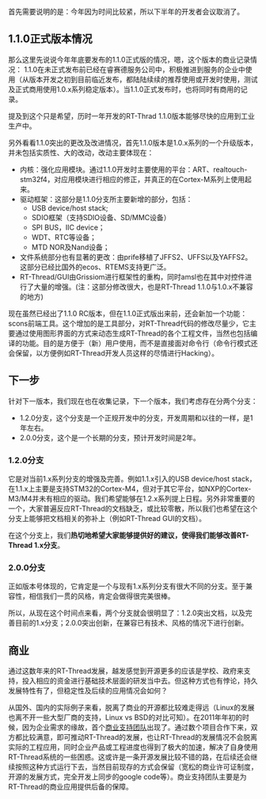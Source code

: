 首先需要说明的是：今年因为时间比较紧，所以下半年的开发者会议取消了。

## 1.1.0正式版本情况 ##
那么这里先说说今年年底要发布的1.1.0正式版的情况，嗯，这个版本的商业记录情况：
1.1.0在未正式发布前已经在睿赛德服务公司中，积极推进到服务的企业中使用（从版本开发之初到目前临近发布，都陆陆续续的推荐使用或开发时使用，测试及正式商用使用1.0.x系列稳定版本）。当1.1.0正式发布时，也将同时有商用的记录。

提及到这个只是希望，历时一年开发的RT-Thrad 1.1.0版本能够尽快的应用到工业生产中。

另外看看1.1.0突出的更改及改进情况，首先1.1.0版本是1.0.x系列的一个升级版本，并未包括实质性、大的改动，改动主要体现在：

- 内核：强化应用模块。通过1.1.0开发时主要使用的平台：ART、realtouch-stm32f4，对应用模块进行相应的修正，并真正的在Cortex-M系列上使用起来。
- 驱动框架：这部分是1.1.0分支所主要新增的部分，包括：
  - USB device/host stack;
  - SDIO框架（支持SDIO设备、SD/MMC设备）
  - SPI BUS，IIC device；
  - WDT、RTC等设备；
  - MTD NOR及Nand设备；
- 文件系统部分也有显著的更改：由prife移植了JFFS2、UFFS以及YAFFS2。这部分已经比国外的ecos、RTEMS支持更广泛。
- RT-Thread/GUI由Grissiom进行框架性的重构，同时amsl也在其中对控件进行了大量的增强。(注：这部分修改很大，也是RT-Thread 1.1.0与1.0.x不兼容的地方)

现在虽然已经出了1.1.0 RC版本，但在1.1.0正式版出来前，还会新加一个功能：scons前端工具。这个增加的是工具部分，对RT-Thread代码的修改尽量少，它主要通过使用图形界面的方式来动态生成RT-Thread的各个工程文件，当然也包括编译的功能。目的是方便于（新）用户使用，而不是直接面对命令行（命令行模式还会保留，以方便例如RT-Thread开发人员这样的尽情进行Hacking）。

## 下一步 ##
针对下一版本，我们现在也在收集记录，下一个版本，我们考虑存在分两个分支：

- 1.2.0分支，这个分支是一个正规开发中的分支，开发周期和以往的一样，是1年左右。
- 2.0.0分支，这个是一个长期的分支，预计开发时间是2年。

### 1.2.0分支 ###
它是对当前1.x系列分支的增强及完善。例如1.1.x引入的USB device/host stack，在1.1.x上主要是支持STM32的Cortex-M4，但对于其它平台，如NXP的Cortex-M3/M4并未有相应的驱动。我们希望能够在1.2.x系列提上日程。另外非常重要的一个，大家普遍反应RT-Thread的文档缺乏，或比较零散，所以我们也希望在这个分支上能够把文档相关的弥补上（例如RT-Thread GUI的文档）。

在这个分支上，我们**热切地希望大家能够提供好的建议，使得我们能够改善RT-Thread 1.x分支**。

### 2.0.0分支 ###
正如版本号体现的，它肯定是一个与现有1.x系列分支有很大不同的分支。至于兼容性，相信我们一贯的风格，肯定会做得很完美很棒。

所以，从现在这个时间点来看，两个分支就会很明显了：1.2.0突出文档，以及完善目前的1.x分支；2.0.0突出创新，在兼容已有技术、风格的情况下进行创新。

## 商业 ##
通过这数年来的RT-Thread发展，越发感觉到开源更多的应该是学校、政府来支持，投入相应的资金进行基础技术层面的研发当中去。但这种方式也有悖论，持久发展特性有了，但稳定性及后续的应用情况会如何？

从国外、国内的实际例子来看，脱离了商业的开源都比较难走得远（Linux的发展也离不开一些大型厂商的支持，Linux vs BSD的对比可知）。在2011年年初的时候，因为企业需求的缘故，首个[商业支持团队](http://www.rt-thread.com)出现了。通过数个项目合作下来，双方都比较满意，即可推动RT-Thread的发展，也让RT-Thread的发展情况不会脱离实际的工程应用，同时企业产品或工程进度也得到了极大的加速，解决了自身使用RT-Thread系统的一些困惑。这或许是一条开源发展比较不错的路，在后续还会继续按照这种方式运行下去，当然目前现存的方式会保留（宽松的商业许可证制度，开源的发展方式，完全开发上同步的google code等）。商业支持团队主要是为RT-Thread的商业应用提供后备的保障。
